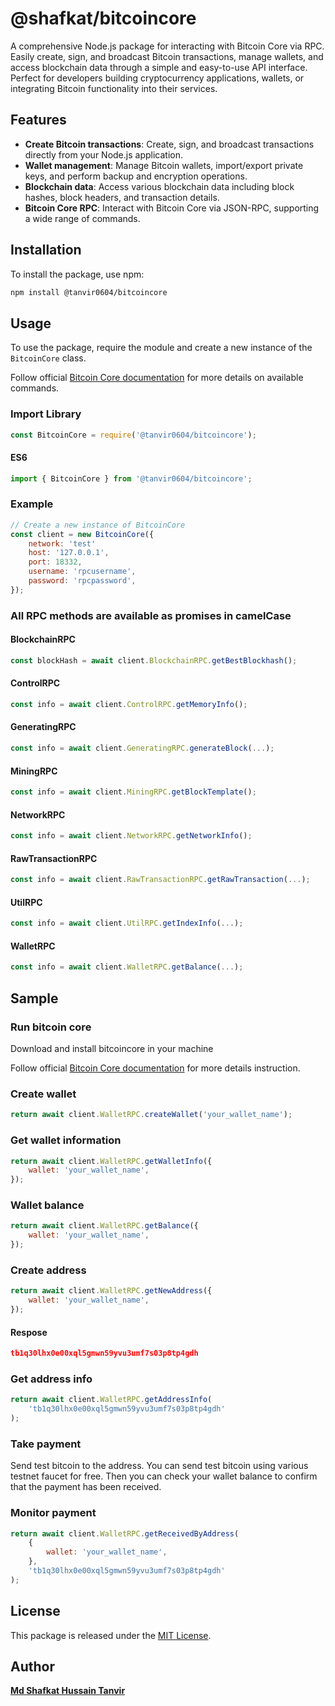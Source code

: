 # @shafkat/bitcoincore

A comprehensive Node.js package for interacting with Bitcoin Core via RPC. Easily create, sign, and broadcast Bitcoin transactions, manage wallets, and access blockchain data through a simple and easy-to-use API interface. Perfect for developers building cryptocurrency applications, wallets, or integrating Bitcoin functionality into their services.

## Features

- **Create Bitcoin transactions**: Create, sign, and broadcast transactions directly from your Node.js application.
- **Wallet management**: Manage Bitcoin wallets, import/export private keys, and perform backup and encryption operations.
- **Blockchain data**: Access various blockchain data including block hashes, block headers, and transaction details.
- **Bitcoin Core RPC**: Interact with Bitcoin Core via JSON-RPC, supporting a wide range of commands.

## Installation

To install the package, use npm:

```bash
npm install @tanvir0604/bitcoincore
```

## Usage

To use the package, require the module and create a new instance of the `BitcoinCore` class.

Follow official [Bitcoin Core documentation](https://developer.bitcoin.org/reference/rpc/index.html) for more details on available commands.

### Import Library

```javascript
const BitcoinCore = require('@tanvir0604/bitcoincore');
```

#### ES6

```javascript
import { BitcoinCore } from '@tanvir0604/bitcoincore';
```

### Example

```javascript
// Create a new instance of BitcoinCore
const client = new BitcoinCore({
    network: 'test'
    host: '127.0.0.1',
    port: 18332,
    username: 'rpcusername',
    password: 'rpcpassword',
});
```

### All RPC methods are available as promises in camelCase

#### BlockchainRPC

```javascript
const blockHash = await client.BlockchainRPC.getBestBlockhash();
```

#### ControlRPC

```javascript
const info = await client.ControlRPC.getMemoryInfo();
```

#### GeneratingRPC

```javascript
const info = await client.GeneratingRPC.generateBlock(...);
```

#### MiningRPC

```javascript
const info = await client.MiningRPC.getBlockTemplate();
```

#### NetworkRPC

```javascript
const info = await client.NetworkRPC.getNetworkInfo();
```

#### RawTransactionRPC

```javascript
const info = await client.RawTransactionRPC.getRawTransaction(...);
```

#### UtilRPC

```javascript
const info = await client.UtilRPC.getIndexInfo(...);
```

#### WalletRPC

```javascript
const info = await client.WalletRPC.getBalance(...);
```

## Sample

### Run bitcoin core

Download and install bitcoincore in your machine

Follow official [Bitcoin Core documentation](https://bitcoin.org/en/download) for more details instruction.

### Create wallet

```javascript
return await client.WalletRPC.createWallet('your_wallet_name');
```

### Get wallet information

```javascript
return await client.WalletRPC.getWalletInfo({
    wallet: 'your_wallet_name',
});
```

### Wallet balance

```javascript
return await client.WalletRPC.getBalance({
    wallet: 'your_wallet_name',
});
```

### Create address

```javascript
return await client.WalletRPC.getNewAddress({
    wallet: 'your_wallet_name',
});
```

#### Respose

```json
tb1q30lhx0e00xql5gmwn59yvu3umf7s03p8tp4gdh
```

### Get address info

```javascript
return await client.WalletRPC.getAddressInfo(
    'tb1q30lhx0e00xql5gmwn59yvu3umf7s03p8tp4gdh'
);
```

### Take payment

Send test bitcoin to the address. You can send test bitcoin using various testnet faucet for free. Then you can check your wallet balance to confirm that the payment has been received.

### Monitor payment

```javascript
return await client.WalletRPC.getReceivedByAddress(
    {
        wallet: 'your_wallet_name',
    },
    'tb1q30lhx0e00xql5gmwn59yvu3umf7s03p8tp4gdh'
);
```

## License

This package is released under the [MIT License](LICENSE).

## Author

[**Md Shafkat Hussain Tanvir**](https://github.com/tanvir0604)
